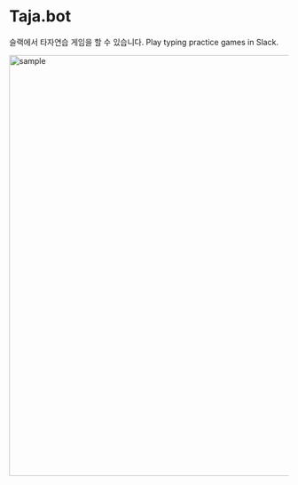 # Taja.bot
슬랙에서 타자연습 게임을 할 수 있습니다.  Play typing practice games in Slack.

<img width="758" alt="sample" src="https://github.com/munggo/Taja.bot/assets/2849747/245fe3a7-315c-4ada-9eb8-697c55dabbe6">

